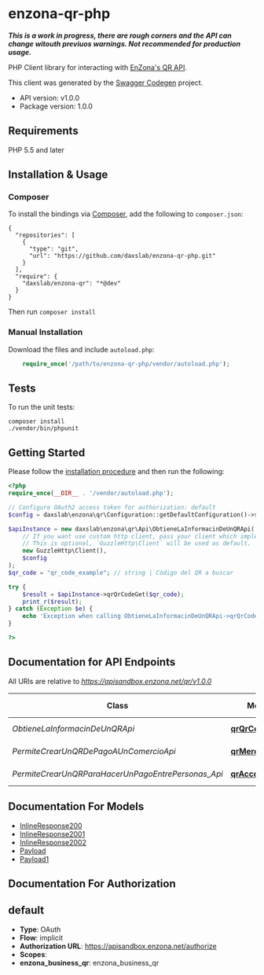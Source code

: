 # enzona-qr-php

***This is a work in progress, there are rough corners and the 
API can change witouth previuos warnings. 
Not recommended for production usage.***

PHP Client library for interacting with [EnZona's QR API](https://api.enzona.net). 

This client was generated by the [Swagger Codegen](https://github.com/swagger-api/swagger-codegen) project.

- API version: v1.0.0
- Package version: 1.0.0

## Requirements

PHP 5.5 and later

## Installation & Usage
### Composer

To install the bindings via [Composer](http://getcomposer.org/), add the following to `composer.json`:

```
{
  "repositories": [
    {
      "type": "git",
      "url": "https://github.com/daxslab/enzona-qr-php.git"
    }
  ],
  "require": {
    "daxslab/enzona-qr": "*@dev"
  }
}
```

Then run `composer install`

### Manual Installation

Download the files and include `autoload.php`:

```php
    require_once('/path/to/enzona-qr-php/vendor/autoload.php');
```

## Tests

To run the unit tests:

```
composer install
./vendor/bin/phpunit
```

## Getting Started

Please follow the [installation procedure](#installation--usage) and then run the following:

```php
<?php
require_once(__DIR__ . '/vendor/autoload.php');

// Configure OAuth2 access token for authorization: default
$config = daxslab\enzona\qr\Configuration::getDefaultConfiguration()->setAccessToken('YOUR_ACCESS_TOKEN');

$apiInstance = new daxslab\enzona\qr\Api\ObtieneLaInformacinDeUnQRApi(
    // If you want use custom http client, pass your client which implements `GuzzleHttp\ClientInterface`.
    // This is optional, `GuzzleHttp\Client` will be used as default.
    new GuzzleHttp\Client(),
    $config
);
$qr_code = "qr_code_example"; // string | Código del QR a buscar

try {
    $result = $apiInstance->qrQrCodeGet($qr_code);
    print_r($result);
} catch (Exception $e) {
    echo 'Exception when calling ObtieneLaInformacinDeUnQRApi->qrQrCodeGet: ', $e->getMessage(), PHP_EOL;
}

?>
```

## Documentation for API Endpoints

All URIs are relative to *https://apisandbox.enzona.net/qr/v1.0.0*

Class | Method | HTTP request | Description
------------ | ------------- | ------------- | -------------
*ObtieneLaInformacinDeUnQRApi* | [**qrQrCodeGet**](docs/Api/ObtieneLaInformacinDeUnQRApi.md#qrqrcodeget) | **GET** /qr/{qr_code} | 
*PermiteCrearUnQRDePagoAUnComercioApi* | [**qrMerchantPost**](docs/Api/PermiteCrearUnQRDePagoAUnComercioApi.md#qrmerchantpost) | **POST** /qr/merchant | 
*PermiteCrearUnQRParaHacerUnPagoEntrePersonas_Api* | [**qrAccountPost**](docs/Api/PermiteCrearUnQRParaHacerUnPagoEntrePersonas_Api.md#qraccountpost) | **POST** /qr/account | 


## Documentation For Models

 - [InlineResponse200](docs/Model/InlineResponse200.md)
 - [InlineResponse2001](docs/Model/InlineResponse2001.md)
 - [InlineResponse2002](docs/Model/InlineResponse2002.md)
 - [Payload](docs/Model/Payload.md)
 - [Payload1](docs/Model/Payload1.md)


## Documentation For Authorization


## default

- **Type**: OAuth
- **Flow**: implicit
- **Authorization URL**: https://apisandbox.enzona.net/authorize
- **Scopes**: 
 - **enzona_business_qr**: enzona_business_qr






